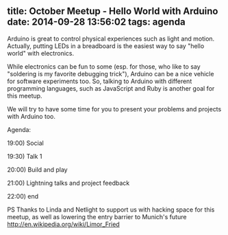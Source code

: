 title: October Meetup - Hello World with Arduino
date: 2014-09-28 13:56:02
tags: agenda
---

Arduino is great to control physical experiences such as light and motion. Actually, putting LEDs in a breadboard is the easiest way to say "hello world" with electronics.

While electronics can be fun to some (esp. for those, who like to say "soldering is my favorite debugging trick"), Arduino can be a nice vehicle for software experiments too. So, talking to Arduino with different programming languages, such as JavaScript and Ruby is another goal for this meetup.

We will try to have some time for you to present your problems and projects with Arduino too.

Agenda:

19:00) Social

19:30) Talk 1

20:00) Build and play

21:00) Lightning talks and project feedback 

22:00) end


PS Thanks to Linda and Netlight to support us with hacking space for this meetup, as well as lowering the entry barrier to Munich's future http://en.wikipedia.org/wiki/Limor_Fried
